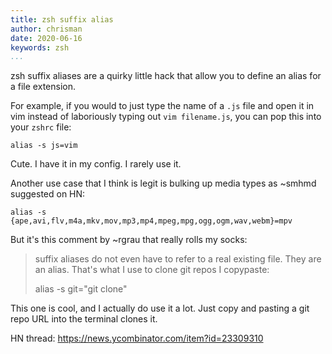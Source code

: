 ```yaml
---
title: zsh suffix alias
author: chrisman
date: 2020-06-16
keywords: zsh
...
```


zsh suffix aliases are a quirky little hack that allow you to define an alias for a file extension.

For example, if you would to just type the name of a `.js` file and open it in vim instead of laboriously typing out `vim filename.js`, you can pop this into your `zshrc` file:

```
alias -s js=vim
```

Cute. I have it in my config. I rarely use it.

Another use case that I think is legit is bulking up media types as ~smhmd suggested on HN:

```
alias -s {ape,avi,flv,m4a,mkv,mov,mp3,mp4,mpeg,mpg,ogg,ogm,wav,webm}=mpv
```

But it's this comment by ~rgrau that really rolls my socks:


> suffix aliases do not even have to refer to a real existing file. They are an alias. That's what I use to clone git repos I copypaste:
>
> alias -s git="git clone"

This one is cool, and I actually do use it a lot. Just copy and pasting a git repo URL into the terminal clones it.

HN thread: https://news.ycombinator.com/item?id=23309310
